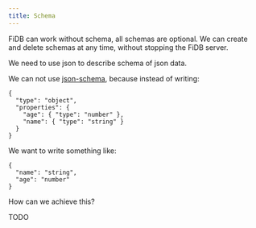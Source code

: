 ```yaml
---
title: Schema
---
```


FiDB can work without schema, all schemas are optional.
We can create and delete schemas at any time, without stopping the FiDB server.

We need to use json to describe schema of json data.

We can not use [json-schema](https://json-schema.org/understanding-json-schema/index.html),
because instead of writing:

```
{
  "type": "object",
  "properties": {
    "age": { "type": "number" },
    "name": { "type": "string" }
  }
}
```

We want to write something like:

```
{
  "name": "string",
  "age": "number"
}
```

How can we achieve this?

TODO
